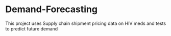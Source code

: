 # Demand-Forecasting
This project uses Supply chain shipment pricing data on HIV meds and tests to predict future demand
